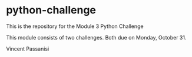 # python-challenge

This is the repository for the Module 3 Python Challenge

This module consists of two challenges. Both due on Monday, October 31.

Vincent Passanisi